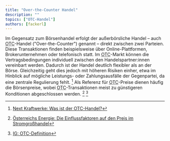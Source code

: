 ```yaml
---
title: "Over-the-Counter Handel"
description: ""
topics: ["OTC-Handel"]
authors: [fackerl]
---
```


Im Gegensatz zum Börsenhandel erfolgt der außerbörsliche Handel – auch <abbr title="Over-the-Counter">OTC</abbr>-Handel ("Over-the-Counter") genannt – direkt zwischen zwei Parteien. Diese Transaktionen finden beispielsweise über Online-Plattformen, Brokerunternehmen oder telefonisch statt. Im <abbr title="Over-the-Counter">OTC</abbr>-Markt können die Vertragsbedingungen individuell zwischen den Handelspartner:innen vereinbart werden. Dadurch ist der Handel deutlich flexibler als an der Börse. Gleichzeitig geht dies jedoch mit höheren Risiken einher, etwa im Hinblick auf mögliche Leistungs- oder Zahlungsausfälle der Gegenpartei, da eine zentrale Regulierung fehlt. [^kraftwerke] Als Referenz für <abbr title="Over-the-Counter">OTC</abbr>-Preise dienen häufig die Börsenpreise, wobei <abbr title="Over-the-Counter">OTC</abbr>-Transaktionen meist zu günstigeren Konditionen abgeschlossen werden. [^ÖE] [^ig]

[^kraftwerke]: [Next Kraftwerke: Was ist der OTC-Handel?](https://www.next-kraftwerke.de/wissen/otc-handel)
[^ÖE]: [Österreichs Energie: Die Einflussfaktoren auf den Preis im Stromgroßhandel](https://oesterreichsenergie.at/publikationen/dossiers/stromgrosshandel)
[^ig]: [IG: OTC-Definition](https://www.ig.com/at/trading-glossar/otc-definition)
[^captrader]: [Captrader: OTC - Over the Counter](https://www.captrader.com/glossar/otc-over-the-counter/)
